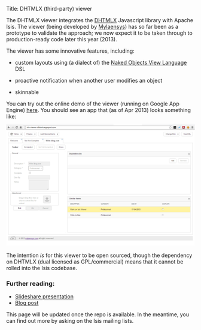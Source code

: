 Title: DHTMLX (third-party) viewer

The DHTMLX viewer integrates the [DHTMLX](http://dhtmlx.com) Javascript library with Apache Isis.  The viewer (being developed by [Mylaensys](http://www.mylaensys.com/)) has so far been as a prototype to validate the approach; we now expect it to be taken through to production-ready code later this year (2013).

The viewer has some innovative features, including:

* custom layouts using (a dialect of) the [Naked Objects View Language](http://www.slideshare.net/marciusbrandao/naked-objects-view-languageinfo-brasil) DSL

* proactive notification when another user modifies an object

* skinnable

You can try out the online demo of the viewer (running on Google App Engine) [here](http://isis-viewer-dhtmlx.appspot.com).  You should see an app that (as of Apr 2013) looks something like:

![](images/isis-dhtmlx-viewer-screenshot-01.png)

The intention *is* for this viewer to be open sourced, though the dependency on DHTMLX (dual licensed as GPL/commercial) means that it cannot be rolled into the Isis codebase.


### Further reading:

- [Slideshare presentation](http://www.slideshare.net/mylaensys/dhtmlx-isis-viewer)
- [Blog post](http://blog.mylaensys.com/2013/04/isis-viewer-dhtmlx-preview.html)

This page will be updated once the repo is available.  In the meantime, you can find out more by asking on the Isis mailing lists.
